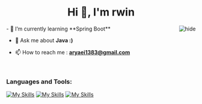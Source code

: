 <h1 align="center">Hi 👋, I'm rwin</h1>
<img align="right" alt="hide" src="https://www.reactiongifs.com/r/2012/06/homer_lurking.gif">
- 🌱 I’m currently learning **Spring Boot**

- 💬 Ask me about **Java :)**

- 📫 How to reach me : **aryaei1383@gmail.com**
<br>
<h3 align="left">Languages and Tools:</h3>

[![My Skills](https://skillicons.dev/icons?i=java,spring,hibernate,linux)](https://skillicons.dev)
[![My Skills](https://skillicons.dev/icons?i=docker,git,rest,postgres)](https://skillicons.dev)
[![My Skills](https://skillicons.dev/icons?i=mysql,idea)](https://skillicons.dev)
